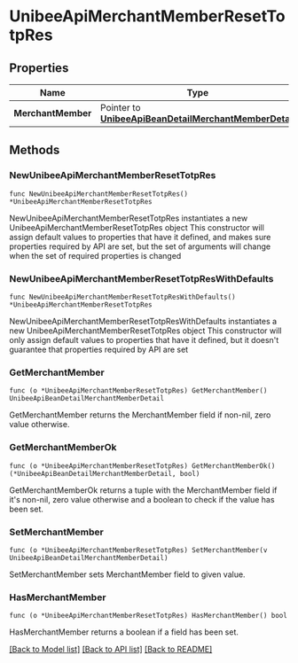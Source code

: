 # UnibeeApiMerchantMemberResetTotpRes

## Properties

Name | Type | Description | Notes
------------ | ------------- | ------------- | -------------
**MerchantMember** | Pointer to [**UnibeeApiBeanDetailMerchantMemberDetail**](UnibeeApiBeanDetailMerchantMemberDetail.md) |  | [optional] 

## Methods

### NewUnibeeApiMerchantMemberResetTotpRes

`func NewUnibeeApiMerchantMemberResetTotpRes() *UnibeeApiMerchantMemberResetTotpRes`

NewUnibeeApiMerchantMemberResetTotpRes instantiates a new UnibeeApiMerchantMemberResetTotpRes object
This constructor will assign default values to properties that have it defined,
and makes sure properties required by API are set, but the set of arguments
will change when the set of required properties is changed

### NewUnibeeApiMerchantMemberResetTotpResWithDefaults

`func NewUnibeeApiMerchantMemberResetTotpResWithDefaults() *UnibeeApiMerchantMemberResetTotpRes`

NewUnibeeApiMerchantMemberResetTotpResWithDefaults instantiates a new UnibeeApiMerchantMemberResetTotpRes object
This constructor will only assign default values to properties that have it defined,
but it doesn't guarantee that properties required by API are set

### GetMerchantMember

`func (o *UnibeeApiMerchantMemberResetTotpRes) GetMerchantMember() UnibeeApiBeanDetailMerchantMemberDetail`

GetMerchantMember returns the MerchantMember field if non-nil, zero value otherwise.

### GetMerchantMemberOk

`func (o *UnibeeApiMerchantMemberResetTotpRes) GetMerchantMemberOk() (*UnibeeApiBeanDetailMerchantMemberDetail, bool)`

GetMerchantMemberOk returns a tuple with the MerchantMember field if it's non-nil, zero value otherwise
and a boolean to check if the value has been set.

### SetMerchantMember

`func (o *UnibeeApiMerchantMemberResetTotpRes) SetMerchantMember(v UnibeeApiBeanDetailMerchantMemberDetail)`

SetMerchantMember sets MerchantMember field to given value.

### HasMerchantMember

`func (o *UnibeeApiMerchantMemberResetTotpRes) HasMerchantMember() bool`

HasMerchantMember returns a boolean if a field has been set.


[[Back to Model list]](../README.md#documentation-for-models) [[Back to API list]](../README.md#documentation-for-api-endpoints) [[Back to README]](../README.md)


